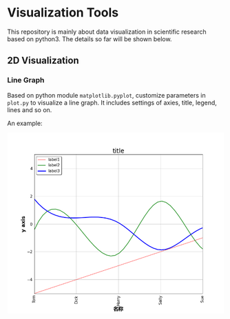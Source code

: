 # Visualization Tools #

This repository is mainly about data visualization in scientific research based on python3. The details so far will be shown below.

## 2D Visualization ##

### Line Graph ###

Based on python module `matplotlib.pyplot`, customize parameters in `plot.py` to visualize a line graph. It  includes settings of axies, title, legend, lines and so on.

An example:

![](figs/line_example.png)

